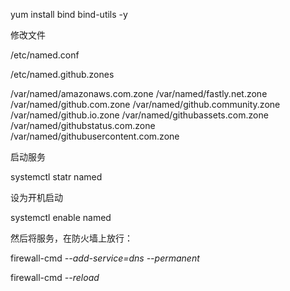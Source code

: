 yum install bind bind-utils  -y



修改文件

/etc/named.conf

/etc/named.github.zones

/var/named/amazonaws.com.zone
/var/named/fastly.net.zone
/var/named/github.com.zone
/var/named/github.community.zone
/var/named/github.io.zone
/var/named/githubassets.com.zone
/var/named/githubstatus.com.zone
/var/named/githubusercontent.com.zone



启动服务

systemctl statr named

设为开机启动

systemctl enable named



然后将服务，在防火墙上放行：

firewall-cmd *--add-service=dns --permanent* 

firewall-cmd *--reload*